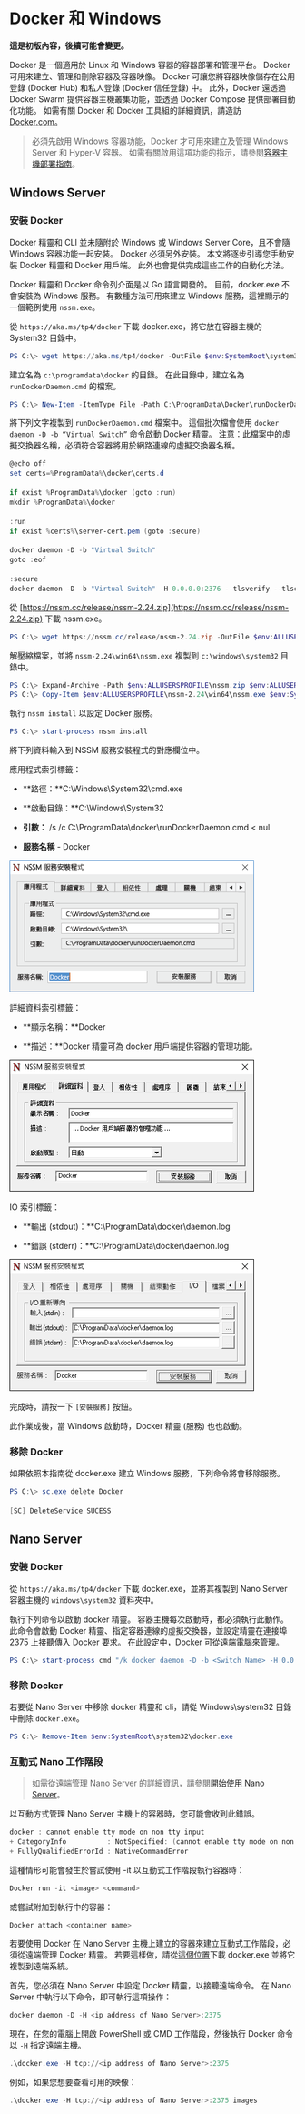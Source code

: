 



# Docker 和 Windows

**這是初版內容，後續可能會變更。**

Docker 是一個適用於 Linux 和 Windows 容器的容器部署和管理平台。 Docker 可用來建立、管理和刪除容器及容器映像。 Docker 可讓您將容器映像儲存在公用登錄 (Docker Hub) 和私人登錄 (Docker 信任登錄) 中。 此外，Docker 還透過 Docker Swarm 提供容器主機叢集功能，並透過 Docker Compose 提供部署自動化功能。 如需有關 Docker 和 Docker 工具組的詳細資訊，請造訪 [Docker.com](https://www.docker.com/)。

> 必須先啟用 Windows 容器功能，Docker 才可用來建立及管理 Windows Server 和 Hyper-V 容器。 如需有關啟用這項功能的指示，請參閱[容器主機部署指南](./docker_windows.md)。

## Windows Server

### 安裝 Docker

Docker 精靈和 CLI 並未隨附於 Windows 或 Windows Server Core，且不會隨 Windows 容器功能一起安裝。 Docker 必須另外安裝。 本文將逐步引導您手動安裝 Docker 精靈和 Docker 用戶端。 此外也會提供完成這些工作的自動化方法。

Docker 精靈和 Docker 命令列介面是以 Go 語言開發的。 目前，docker.exe 不會安裝為 Windows 服務。 有數種方法可用來建立 Windows 服務，這裡顯示的一個範例使用 `nssm.exe`。

從 `https://aka.ms/tp4/docker` 下載 docker.exe，將它放在容器主機的 System32 目錄中。

```powershell
PS C:\> wget https://aka.ms/tp4/docker -OutFile $env:SystemRoot\system32\docker.exe
```

建立名為 `c:\programdata\docker` 的目錄。 在此目錄中，建立名為 `runDockerDaemon.cmd` 的檔案。

```powershell
PS C:\> New-Item -ItemType File -Path C:\ProgramData\Docker\runDockerDaemon.cmd -Force
```

將下列文字複製到 `runDockerDaemon.cmd` 檔案中。 這個批次檔會使用 `docker daemon -D -b “Virtual Switch”` 命令啟動 Docker 精靈。 注意：此檔案中的虛擬交換器名稱，必須符合容器將用於網路連線的虛擬交換器名稱。

```powershell
@echo off
set certs=%ProgramData%\docker\certs.d

if exist %ProgramData%\docker (goto :run)
mkdir %ProgramData%\docker

:run
if exist %certs%\server-cert.pem (goto :secure)

docker daemon -D -b "Virtual Switch"
goto :eof

:secure
docker daemon -D -b "Virtual Switch" -H 0.0.0.0:2376 --tlsverify --tlscacert=%certs%\ca.pem --tlscert=%certs%\server-cert.pem --tlskey=%certs%\server-key.pem
```
從 [https://nssm.cc/release/nssm-2.24.zip](https://nssm.cc/release/nssm-2.24.zip) 下載 nssm.exe。

```powershell
PS C:\> wget https://nssm.cc/release/nssm-2.24.zip -OutFile $env:ALLUSERSPROFILE\nssm.zip
```

解壓縮檔案，並將 `nssm-2.24\win64\nssm.exe` 複製到 `c:\windows\system32` 目錄中。

```powershell
PS C:\> Expand-Archive -Path $env:ALLUSERSPROFILE\nssm.zip $env:ALLUSERSPROFILE
PS C:\> Copy-Item $env:ALLUSERSPROFILE\nssm-2.24\win64\nssm.exe $env:SystemRoot\system32
```
執行 `nssm install` 以設定 Docker 服務。

```powershell
PS C:\> start-process nssm install
```

將下列資料輸入到 NSSM 服務安裝程式的對應欄位中。

應用程式索引標籤：

- **路徑：**C:\Windows\System32\cmd.exe

- **啟動目錄：**C:\Windows\System32

- **引數：** /s /c C:\ProgramData\docker\runDockerDaemon.cmd < nul

- **服務名稱** - Docker

![](media/nssm1.png)

詳細資料索引標籤：

- **顯示名稱：**Docker

- **描述：**Docker 精靈可為 docker 用戶端提供容器的管理功能。


![](media/nssm2.png)

IO 索引標籤：

- **輸出 (stdout)：**C:\ProgramData\docker\daemon.log

- **錯誤 (stderr)：**C:\ProgramData\docker\daemon.log


![](media/nssm3.png)

完成時，請按一下 `[安裝服務]` 按鈕。

此作業成後，當 Windows 啟動時，Docker 精靈 (服務) 也也啟動。

### 移除 Docker

如果依照本指南從 docker.exe 建立 Windows 服務，下列命令將會移除服務。

```powershell
PS C:\> sc.exe delete Docker

[SC] DeleteService SUCESS
```

## Nano Server

### 安裝 Docker

從 `https://aka.ms/tp4/docker` 下載 docker.exe，並將其複製到 Nano Server 容器主機的 `windows\system32` 資料夾中。

執行下列命令以啟動 docker 精靈。 容器主機每次啟動時，都必須執行此動作。 此命令會啟動 Docker 精靈、指定容器連線的虛擬交換器，並設定精靈在連接埠 2375 上接聽傳入 Docker 要求。 在此設定中，Docker 可從遠端電腦來管理。

```powershell
PS C:\> start-process cmd "/k docker daemon -D -b <Switch Name> -H 0.0.0.0:2375”
```

### 移除 Docker

若要從 Nano Server 中移除 docker 精靈和 cli，請從 Windows\system32 目錄中刪除 `docker.exe`。

```powershell
PS C:\> Remove-Item $env:SystemRoot\system32\docker.exe
```

### 互動式 Nano 工作階段

> 如需從遠端管理 Nano Server 的詳細資訊，請參閱[開始使用 Nano Server](https://technet.microsoft.com/en-us/library/mt126167.aspx#bkmk_ManageRemote)。

以互動方式管理 Nano Server 主機上的容器時，您可能會收到此錯誤。

```powershell
docker : cannot enable tty mode on non tty input
+ CategoryInfo          : NotSpecified: (cannot enable tty mode on non tty input:String) [], RemoteException
+ FullyQualifiedErrorId : NativeCommandError 
```

這種情形可能會發生於嘗試使用 -it 以互動式工作階段執行容器時：

```powershell
Docker run -it <image> <command>
```
或嘗試附加到執行中的容器：

```powershell
Docker attach <container name>
```

若要使用 Docker 在 Nano Server 主機上建立的容器來建立互動式工作階段，必須從遠端管理 Docker 精靈。 若要這樣做，請從[這個位置](https://aka.ms/ContainerTools)下載 docker.exe 並將它複製到遠端系統。

首先，您必須在 Nano Server 中設定 Docker 精靈，以接聽遠端命令。 在 Nano Server 中執行以下命令，即可執行這項操作：

```powershell
docker daemon -D -H <ip address of Nano Server>:2375
```

現在，在您的電腦上開啟 PowerShell 或 CMD 工作階段，然後執行 Docker 命令以 `-H` 指定遠端主機。

```powershell
.\docker.exe -H tcp://<ip address of Nano Server>:2375
```

例如，如果您想要查看可用的映像：

```powershell
.\docker.exe -H tcp://<ip address of Nano Server>:2375 images
```






<!--HONumber=Feb16_HO4-->



